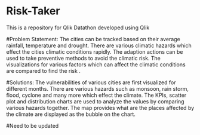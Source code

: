 # Risk-Taker 
This is a repository for Qlik Datathon developed using Qlik

#Problem Statement:
The cities can be tracked based on their average rainfall, temperature and drought.
There are various climatic hazards which effect the cities climatic conditions rapidly.
The adaption actions can be used to take preventive methods to avoid the climatic risk.
The visualizations for various factors which can affect the climatic conditions are compared to find the risk .

#Solutions:
The vulnerabilities of various cities are first visualized for different months.
There are various hazards such as monsoon, rain storm, flood, cyclone and many more which effect the climate.
The KPIs, scatter plot and distribution charts are used to analyze the values by comparing various hazards together.
The map provides what are the places affected by the climate are displayed as the bubble on the chart.

#Need to be updated
 
